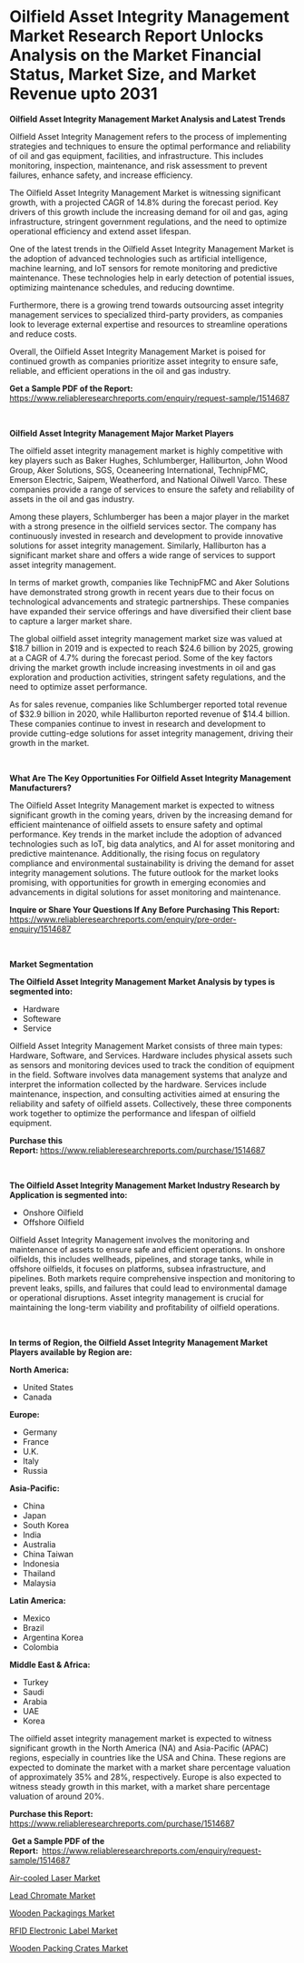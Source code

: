 <p><h1>Oilfield Asset Integrity Management Market Research Report Unlocks Analysis on the Market Financial Status, Market Size, and Market Revenue upto 2031</h1></p><p><strong>Oilfield Asset Integrity Management Market Analysis and Latest Trends</strong></p>
<p><p>Oilfield Asset Integrity Management refers to the process of implementing strategies and techniques to ensure the optimal performance and reliability of oil and gas equipment, facilities, and infrastructure. This includes monitoring, inspection, maintenance, and risk assessment to prevent failures, enhance safety, and increase efficiency.</p><p>The Oilfield Asset Integrity Management Market is witnessing significant growth, with a projected CAGR of 14.8% during the forecast period. Key drivers of this growth include the increasing demand for oil and gas, aging infrastructure, stringent government regulations, and the need to optimize operational efficiency and extend asset lifespan.</p><p>One of the latest trends in the Oilfield Asset Integrity Management Market is the adoption of advanced technologies such as artificial intelligence, machine learning, and IoT sensors for remote monitoring and predictive maintenance. These technologies help in early detection of potential issues, optimizing maintenance schedules, and reducing downtime.</p><p>Furthermore, there is a growing trend towards outsourcing asset integrity management services to specialized third-party providers, as companies look to leverage external expertise and resources to streamline operations and reduce costs.</p><p>Overall, the Oilfield Asset Integrity Management Market is poised for continued growth as companies prioritize asset integrity to ensure safe, reliable, and efficient operations in the oil and gas industry.</p></p>
<p><strong>Get a Sample PDF of the Report:&nbsp;</strong> <a href="https://www.reliableresearchreports.com/enquiry/request-sample/1514687">https://www.reliableresearchreports.com/enquiry/request-sample/1514687</a></p>
<p>&nbsp;</p>
<p><strong>Oilfield Asset Integrity Management Major Market Players</strong></p>
<p><p>The oilfield asset integrity management market is highly competitive with key players such as Baker Hughes, Schlumberger, Halliburton, John Wood Group, Aker Solutions, SGS, Oceaneering International, TechnipFMC, Emerson Electric, Saipem, Weatherford, and National Oilwell Varco. These companies provide a range of services to ensure the safety and reliability of assets in the oil and gas industry.</p><p>Among these players, Schlumberger has been a major player in the market with a strong presence in the oilfield services sector. The company has continuously invested in research and development to provide innovative solutions for asset integrity management. Similarly, Halliburton has a significant market share and offers a wide range of services to support asset integrity management.</p><p>In terms of market growth, companies like TechnipFMC and Aker Solutions have demonstrated strong growth in recent years due to their focus on technological advancements and strategic partnerships. These companies have expanded their service offerings and have diversified their client base to capture a larger market share.</p><p>The global oilfield asset integrity management market size was valued at $18.7 billion in 2019 and is expected to reach $24.6 billion by 2025, growing at a CAGR of 4.7% during the forecast period. Some of the key factors driving the market growth include increasing investments in oil and gas exploration and production activities, stringent safety regulations, and the need to optimize asset performance.</p><p>As for sales revenue, companies like Schlumberger reported total revenue of $32.9 billion in 2020, while Halliburton reported revenue of $14.4 billion. These companies continue to invest in research and development to provide cutting-edge solutions for asset integrity management, driving their growth in the market.</p></p>
<p>&nbsp;</p>
<p><strong>What Are The Key Opportunities For Oilfield Asset Integrity Management Manufacturers?</strong></p>
<p><p>The Oilfield Asset Integrity Management market is expected to witness significant growth in the coming years, driven by the increasing demand for efficient maintenance of oilfield assets to ensure safety and optimal performance. Key trends in the market include the adoption of advanced technologies such as IoT, big data analytics, and AI for asset monitoring and predictive maintenance. Additionally, the rising focus on regulatory compliance and environmental sustainability is driving the demand for asset integrity management solutions. The future outlook for the market looks promising, with opportunities for growth in emerging economies and advancements in digital solutions for asset monitoring and maintenance.</p></p>
<p><strong>Inquire or Share Your Questions If Any Before Purchasing This Report:</strong> <a href="https://www.reliableresearchreports.com/enquiry/pre-order-enquiry/1514687">https://www.reliableresearchreports.com/enquiry/pre-order-enquiry/1514687</a></p>
<p>&nbsp;</p>
<p><strong>Market Segmentation</strong></p>
<p><strong>The Oilfield Asset Integrity Management Market Analysis by types is segmented into:</strong></p>
<p><ul><li>Hardware</li><li>Softeware</li><li>Service</li></ul></p>
<p><p>Oilfield Asset Integrity Management Market consists of three main types: Hardware, Software, and Services. Hardware includes physical assets such as sensors and monitoring devices used to track the condition of equipment in the field. Software involves data management systems that analyze and interpret the information collected by the hardware. Services include maintenance, inspection, and consulting activities aimed at ensuring the reliability and safety of oilfield assets. Collectively, these three components work together to optimize the performance and lifespan of oilfield equipment.</p></p>
<p><strong>Purchase this Report:&nbsp;</strong><a href="https://www.reliableresearchreports.com/purchase/1514687">https://www.reliableresearchreports.com/purchase/1514687</a></p>
<p>&nbsp;</p>
<p><strong>The Oilfield Asset Integrity Management Market Industry Research by Application is segmented into:</strong></p>
<p><ul><li>Onshore Oilfield</li><li>Offshore Oilfield</li></ul></p>
<p><p>Oilfield Asset Integrity Management involves the monitoring and maintenance of assets to ensure safe and efficient operations. In onshore oilfields, this includes wellheads, pipelines, and storage tanks, while in offshore oilfields, it focuses on platforms, subsea infrastructure, and pipelines. Both markets require comprehensive inspection and monitoring to prevent leaks, spills, and failures that could lead to environmental damage or operational disruptions. Asset integrity management is crucial for maintaining the long-term viability and profitability of oilfield operations.</p></p>
<p>&nbsp;</p>
<p><strong>In terms of Region, the Oilfield Asset Integrity Management Market Players available by Region are:</strong></p>
<p>
    <p> <strong> North America: </strong>
        <ul>
            <li>United States</li>
            <li>Canada</li>
        </ul>
        </p> 
    <p> <strong> Europe: </strong>
        <ul>
            <li>Germany</li>
            <li>France</li>
            <li>U.K.</li>
            <li>Italy</li>
            <li>Russia</li>
        </ul>
        </p> 
    <p> <strong> Asia-Pacific: </strong>
        <ul>
            <li>China</li>
            <li>Japan</li>
            <li>South Korea</li>
            <li>India</li>
            <li>Australia</li>
            <li>China Taiwan</li>
            <li>Indonesia</li>
            <li>Thailand</li>
            <li>Malaysia</li>
        </ul>
        </p> 
    <p> <strong> Latin America: </strong>
        <ul>
            <li>Mexico</li>
            <li>Brazil</li>
            <li>Argentina Korea</li>
            <li>Colombia</li>
        </ul>
        </p> 
    <p> <strong> Middle East & Africa: </strong>
        <ul>
            <li>Turkey</li>
            <li>Saudi</li>
            <li>Arabia</li>
            <li>UAE</li>
            <li>Korea</li>
        </ul>
    </p>
    </p>
<p><p>The oilfield asset integrity management market is expected to witness significant growth in the North America (NA) and Asia-Pacific (APAC) regions, especially in countries like the USA and China. These regions are expected to dominate the market with a market share percentage valuation of approximately 35% and 28%, respectively. Europe is also expected to witness steady growth in this market, with a market share percentage valuation of around 20%.</p></p>
<p><strong>Purchase this Report: </strong><a href="https://www.reliableresearchreports.com/purchase/1514687">https://www.reliableresearchreports.com/purchase/1514687</a></p>
<p>&nbsp;<strong>Get a Sample PDF of the Report:&nbsp;&nbsp;</strong><a href="https://www.reliableresearchreports.com/enquiry/request-sample/1514687">https://www.reliableresearchreports.com/enquiry/request-sample/1514687</a></p>
<p><strong></strong></p>
<p><p><a href="https://github.com/eeaveuhhh/Market-Research-Report-List-1/blob/main/air-cooled-laser-market.md">Air-cooled Laser Market</a></p><p><a href="https://view.publitas.com/reportprime-1/lead-chromate-market-research-report-reveals-the-latest-trends-and-opportunities-of-this-market-for-period-from-2024-2031/">Lead Chromate Market</a></p><p><a href="https://circular-yam-9b9.notion.site/Wooden-Packagings-Market-Insights-Market-Players-and-Forecast-Till-2031-716a5d647a5e4617a5ca9e3e16140919">Wooden Packagings Market</a></p><p><a href="https://github.com/brentleyjimmiealvaradoz4l1rea/Market-Research-Report-List-1/blob/main/rfid-electronic-label-market.md">RFID Electronic Label Market</a></p><p><a href="https://cedar-agate-3da.notion.site/Wooden-Packing-Crates-Market-Centers-on-Aspects-such-as-Market-Growth-Market-Share-Market-Opportun-19de7ce349264ad0b164115df5328aa2">Wooden Packing Crates Market</a></p></p>